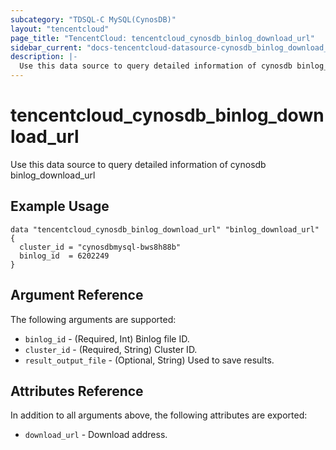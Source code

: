 ```yaml
---
subcategory: "TDSQL-C MySQL(CynosDB)"
layout: "tencentcloud"
page_title: "TencentCloud: tencentcloud_cynosdb_binlog_download_url"
sidebar_current: "docs-tencentcloud-datasource-cynosdb_binlog_download_url"
description: |-
  Use this data source to query detailed information of cynosdb binlog_download_url
---
```


# tencentcloud_cynosdb_binlog_download_url

Use this data source to query detailed information of cynosdb binlog_download_url

## Example Usage

```hcl
data "tencentcloud_cynosdb_binlog_download_url" "binlog_download_url" {
  cluster_id = "cynosdbmysql-bws8h88b"
  binlog_id  = 6202249
}
```

## Argument Reference

The following arguments are supported:

* `binlog_id` - (Required, Int) Binlog file ID.
* `cluster_id` - (Required, String) Cluster ID.
* `result_output_file` - (Optional, String) Used to save results.

## Attributes Reference

In addition to all arguments above, the following attributes are exported:

* `download_url` - Download address.



